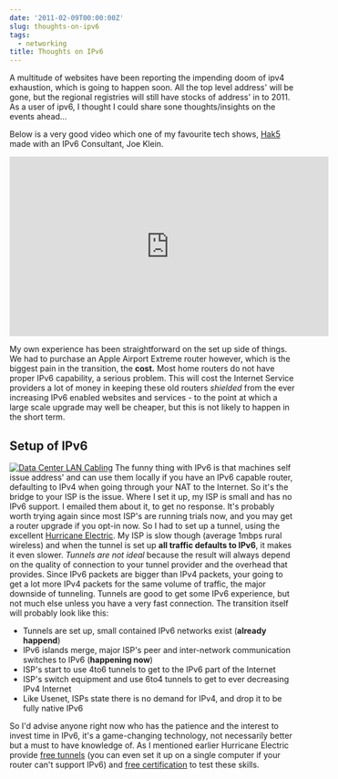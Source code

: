 ```yaml
---
date: '2011-02-09T00:00:00Z'
slug: thoughts-on-ipv6
tags:
  - networking
title: Thoughts on IPv6
---
```


A multitude of websites have been reporting the impending doom of ipv4
exhaustion, which is going to happen soon. All the top level address' will be
gone, but the regional registries will still have stocks of address' in to 2011.
As a user of ipv6, I thought I could share sone thoughts/insights on the events
ahead...

Below is a very good video which one of my favourite tech shows, [Hak5][HK] made
with an IPv6 Consultant, Joe Klein.

<iframe width="560" height="315" src="http://www.youtube.com/embed/cl4cEbPayek" frameborder="0" allowfullscreen></iframe>

My own experience has been straightforward on the set up side of things. We had
to purchase an Apple Airport Extreme router however, which is the biggest pain
in the transition, the **cost.** Most home routers do not have proper IPv6
capability, a serious problem. This will cost the Internet Service providers a
lot of money in keeping these old routers _shielded_ from the ever increasing
IPv6 enabled websites and services - to the point at which a large scale upgrade
may well be cheaper, but this is not likely to happen in the short term.

## Setup of IPv6

<a href="http://farm3.static.flickr.com/2072/2261404319_51bbec44ab.jpg" title="Data centers will be one of the first to be all IPv6. (Photo credit: dbarsky)"><img src="/files/2011/02/datacenter.jpg" class="right" alt="Data Center LAN Cabling"/></a>
The funny thing with IPv6 is that machines self issue address' and can use them
locally if you have an IPv6 capable router, defaulting to IPv4 when going
through your NAT to the Internet. So it's the bridge to your ISP is the issue.
Where I set it up, my ISP is small and has no IPv6 support. I emailed them about
it, to get no response. It's probably worth trying again since most ISP's are
running trials now, and you may get a router upgrade if you opt-in now. So I had
to set up a tunnel, using the excellent [Hurricane Electric][HE]. My ISP is slow
though (average 1mbps rural wireless) and when the tunnel is set up **all
traffic defaults to IPv6**, it makes it even slower. _Tunnels are not ideal_
because the result will always depend on the quality of connection to your
tunnel provider and the overhead that provides. Since IPv6 packets are bigger
than IPv4 packets, your going to get a lot more IPv4 packets for the same volume
of traffic, the major downside of tunneling. Tunnels are good to get some IPv6
experience, but not much else unless you have a very fast connection. The
transition itself will probably look like this:

- Tunnels are set up, small contained IPv6 networks exist (**already happend**)
- IPv6 islands merge, major ISP's peer and inter-network communication switches
  to IPv6 (**happening now**)
- ISP's start to use 4to6 tunnels to get to the IPv6 part of the Internet
- ISP's switch equipment and use 6to4 tunnels to get to ever decreasing IPv4
  Internet
- Like Usenet, ISPs state there is no demand for IPv4, and drop it to be fully
  native IPv6

So I'd advise anyone right now who has the patience and the interest to invest
time in IPv6, it's a game-changing technology, not necessarily better but a must
to have knowledge of. As I mentioned earlier Hurricane Electric provide [free
tunnels][tunnel] (you can even set it up on a single computer if your router
can't support IPv6) and [free certification][cert] to test these skills.

[HK]: http://hak5.org/
[HE]: http://he.net/
[tunnel]: http://tunnelbroker.net/
[cert]: http://ipv6.he.net/certification
